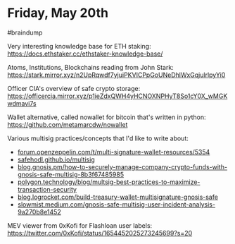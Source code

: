 # Friday, May 20th
#braindump 

Very interesting knowledge base for ETH staking:
https://docs.ethstaker.cc/ethstaker-knowledge-base/

Atoms, Institutions, Blockchains reading from John Stark:
https://stark.mirror.xyz/n2UpRqwdf7yjuiPKVICPpGoUNeDhlWxGqjulrlpyYi0

Officer CIA's overview of safe crypto storage:
https://officercia.mirror.xyz/p1ieZdxQWH4yHCNOXNPHyT8So1cY0X_wMGKwdmavi7s

Wallet alternative, called nowallet for bitcoin that's written in python:
https://github.com/metamarcdw/nowallet

Various multisig practices/concepts that I'd like to write about:
 - [forum.openzeppelin.com/t/multi-signature-wallet-resources/5354](http://forum.openzeppelin.com/t/multi-signature-wallet-resources/5354)
-   [safehodl.github.io/multisig](https://safehodl.github.io/multisig)
-   [blog.gnosis.pm/how-to-securely-manage-company-crypto-funds-with-gnosis-safe-multisig-8b3f67485985](https://blog.gnosis.pm/how-to-securely-manage-company-crypto-funds-with-gnosis-safe-multisig-8b3f67485985)
-   [polygon.technology/blog/multsig-best-practices-to-maximize-transaction-security](https://polygon.technology/blog/multsig-best-practices-to-maximize-transaction-security)
-   [blog.logrocket.com/build-treasury-wallet-multisignature-gnosis-safe](https://blog.logrocket.com/build-treasury-wallet-multisignature-gnosis-safe)
-   [slowmist.medium.com/gnosis-safe-multisig-user-incident-analysis-9a270b8e1452](https://slowmist.medium.com/gnosis-safe-multisig-user-incident-analysis-9a270b8e1452)

MEV viewer from 0xKofi for Flashloan user labels:
https://twitter.com/0xKofi/status/1654452025273245699?s=20